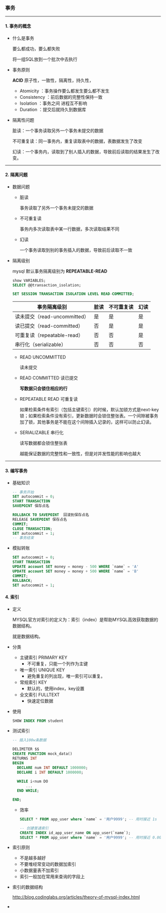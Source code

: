 ### 事务

-------------

#### 1. 事务的概念

- 什么是事务

  要么都成功，要么都失败

  将一组SQL放到一个批次中去执行

- 事务原则

  **ACID** 原子性，一致性，隔离性，持久性，

  - Atomicity           ：事务操作要么都发生要么都不发生
  - Consistency      ：前后数据的完整性保持一致
  - Isolation            ：事务之间  进程互不影响
  - Duration           ：提交后就持久到数据库
  
- 隔离性问题

  脏读：一个事务读取另外一个事务未提交的数据

  不可重复读：同一事务内，重复读取表中的数据，表数据发生了改变

  幻读：一个事务内，读取到了别人插入的数据，导致前后读取的结果发生了改变。

-------------

#### 2. 隔离问题

- 数据问题

  - 脏读

    事务读取了另外一个事务未提交的数据

  - 不可重复读

    事务内多次读取表中某一行数据，多次读取结果不同

  - 幻读

    一个事务读取到别的事务插入的数据，导致前后读取不一致

- 隔离级别

  mysql 默认事务隔离级别为 **REPEATABLE-READ**

  ```sql
  show VARIABLES;
  SELECT @@transaction_isolation;
  
  SET SESSION TRANSACTION ISOLATION LEVEL READ-COMMITTED;
  ```

  | 事务隔离级别                 | 脏读 | 不可重复读 | 幻读 |
  | ---------------------------- | ---- | ---------- | ---- |
  | 读未提交（read-uncommitted） | 是   | 是         | 是   |
  | 读已提交（read-committed）   | 否   | 是         | 是   |
  | 可重复读（repeatable-read）  | 否   | 否         | 是   |
  | 串行化（serializable）       | 否   | 否         | 否   |

  - READ UNCOMMITTED

    读未提交

  - READ COMMITTED       读已提交

    **写数据只会锁住相应的行**

  - REPEATABLE READ       可重复读

    如果检索条件有索引（包括主键索引）的时候，默认加锁方式是next-key 锁；如果检索条件没有索引，更新数据时会锁住整张表。一个间隙被事务加了锁，其他事务是不能在这个间隙插入记录的，这样可以防止幻读。

  - SERIALIZABLE                 串行化

    读写数据都会锁住整张表

    越能保证数据的完整性和一致性，但是对并发性能的影响也越大

-----------

#### 3. 编写事务

- 基础知识

  ```sql
  -- 事务开始
  SET autocommit = 0;
  START TRANSACTION
  SAVEPOINT 保存点名
  
  ROLLBACK TO SAVEPOINT  回滚到保存点名
  RELEASE SAVEPOINT 保存点名
  COMMIT;
  CLOSE TRANSACTION;
  SET autocommit = 1;
  -- 事务结束
  ```

- 模拟转账

  ```sql
  SET autocommit = 0;
  START TRANSACTION
  UPDATE account SET money = money - 500 WHERE `name` = 'A'
  UPDATE account SET money = money + 500 WHERE `name` = 'B'
  COMMIT;
  ROLLBACK;
  SET autocommit = 1;
  ```

#### 4. 索引

- 定义

  MYSQL官方对索引的定义为：索引（index）是帮助MYSQL高效获取数据的数据结构。

  就是数据结构。

- 分类

  - 主键索引  PRIMARY KEY
    - 不可重复，只能一个列作为主键
  - 唯一索引  UNIQUE KEY
    - 避免重复的列出现，唯一索引可以重复。
  - 常规索引  KEY
    - 默认的，使用index，key设置
  - 全文索引  FULLTEXT
    - 快速定位数据

- 使用

  ```sql
  SHOW INDEX FROM student
  
  ```

- 测试索引

  ```sql
  -- 插入100w条数据
  
  DELIMITER $$ 
  CREATE FUNCTION mock_data()
  RETURNS INT
  BEGIN
  	DECLARE num INT DEFAULT 1000000;
  	DECLARE i INT DEFAULT 1000000;
  	
  	WHILE i<num DO
  		...
  	END WHILE;
  
  END;
  ```

  - 效率

    ```sql
    SELECT * FROM app_user where `name` = '用户9999'; -- 用时接近 1s  需要遍历
    
    -- 创建普通索引
    CREATE INDEX id_app_user_name ON app_user(`name`);
    SELECT * FROM app_user where `name` = '用户9999'; -- 用时接近 0.001 s
    
    
    ```

- 索引原则

  - 不是越多越好
  - 不要堆经常变动的数据加索引
  - 小数据量表不加索引
  - 索引一般加在常用来查询的字段上

- 索引的数据结构

  http://blog.codinglabs.org/articles/theory-of-mysql-index.html

- 







